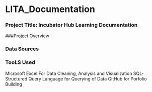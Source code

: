 # LITA_Documentation

### Project Title: Incubator Hub Learning Documentation

###Project Overview

### Data Sources

### TooLS Used
Microsoft Excel For Data Cleaning, Analysis and Visualization
SQL- Structured Query Language for Querying of Data
GitHub for Porfolio Building
